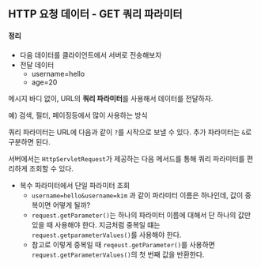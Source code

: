 ## HTTP 요청 데이터 - GET 쿼리 파라미터

#### 정리

- 다음 데이터를 클라이언트에서 서버로 전송해보자
- 전달 데이터
  - username=hello
  - age=20

메시지 바디 없이, URL의 **쿼리 파라미터**를 사용해서 데이터를 전달하자.

예) 검색, 필터, 페이징등에서 많이 사용하는 방식

쿼리 파라미터는 URL에 다음과 같이 `?`를 시작으로 보낼 수 있다. 추가 파라미터는 `&`로 구분하면 된다.

서버에서는 `HttpServletRequest`가 제공하는 다음 메서드를 통해 쿼리 파라미터를 편리하게 조회할 수 있다.

- 복수 파라미터에서 단일 파라미터 조회
  - `username=hello&username=kim` 과 같이 파라미터 이름은 하나인데, 값이 중복이면 어떻게 될까?
  - `request.getParameter()`는 하나의 파라미터 이름에 대해서 단 하나의 값만 있을 때 사용해야 한다. 지금처럼 중복일 떄는 `request.getparameterValues()`를 사용해야 한다.
  - 참고로 이렇게 중복일 때 `reqeust.getParameter()`를 사용하면 `request.getParameterValues()`의 첫 번째 값을 반환한다.



